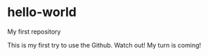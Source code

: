 # hello-world
My first repository

This is my first try to use the Github.
Watch out! My turn is coming!
